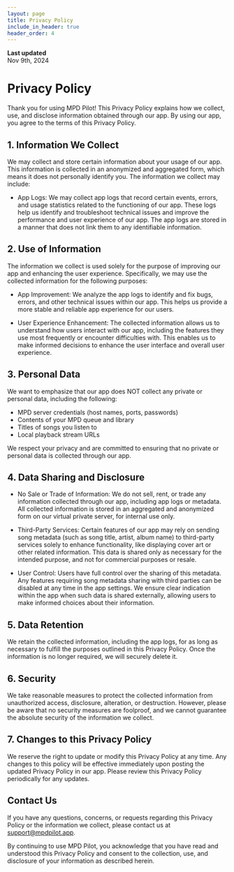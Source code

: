 ```yaml
---
layout: page
title: Privacy Policy
include_in_header: true
header_order: 4
---
```


**Last updated**  
Nov 9th, 2024

# Privacy Policy

Thank you for using MPD Pilot! This Privacy Policy explains how we collect, use, and disclose information obtained through our app. By using our app, you agree to the terms of this Privacy Policy.

## 1. Information We Collect

We may collect and store certain information about your usage of our app. This information is collected in an anonymized and aggregated form, which means it does not personally identify you. The information we collect may include:

- App Logs: We may collect app logs that record certain events, errors, and usage statistics related to the functioning of our app. These logs help us identify and troubleshoot technical issues and improve the performance and user experience of our app. The app logs are stored in a manner that does not link them to any identifiable information.

## 2. Use of Information

The information we collect is used solely for the purpose of improving our app and enhancing the user experience. Specifically, we may use the collected information for the following purposes:

- App Improvement: We analyze the app logs to identify and fix bugs, errors, and other technical issues within our app. This helps us provide a more stable and reliable app experience for our users.

- User Experience Enhancement: The collected information allows us to understand how users interact with our app, including the features they use most frequently or encounter difficulties with. This enables us to make informed decisions to enhance the user interface and overall user experience.

## 3. Personal Data

We want to emphasize that our app does NOT collect any private or personal data, including the following:

- MPD server credentials (host names, ports, passwords)
- Contents of your MPD queue and library
- Titles of songs you listen to
- Local playback stream URLs

We respect your privacy and are committed to ensuring that no private or personal data is collected through our app.

## 4. Data Sharing and Disclosure

- No Sale or Trade of Information: We do not sell, rent, or trade any information collected through our app, including app logs or metadata. All collected information is stored in an aggregated and anonymized form on our virtual private server, for internal use only.

- Third-Party Services: Certain features of our app may rely on sending song metadata (such as song title, artist, album name) to third-party services solely to enhance functionality, like displaying cover art or other related information. This data is shared only as necessary for the intended purpose, and not for commercial purposes or resale.

- User Control: Users have full control over the sharing of this metadata. Any features requiring song metadata sharing with third parties can be disabled at any time in the app settings. We ensure clear indication within the app when such data is shared externally, allowing users to make informed choices about their information.

## 5. Data Retention

We retain the collected information, including the app logs, for as long as necessary to fulfill the purposes outlined in this Privacy Policy. Once the information is no longer required, we will securely delete it.

## 6. Security

We take reasonable measures to protect the collected information from unauthorized access, disclosure, alteration, or destruction. However, please be aware that no security measures are foolproof, and we cannot guarantee the absolute security of the information we collect.

## 7. Changes to this Privacy Policy

We reserve the right to update or modify this Privacy Policy at any time. Any changes to this policy will be effective immediately upon posting the updated Privacy Policy in our app. Please review this Privacy Policy periodically for any updates.

## Contact Us

If you have any questions, concerns, or requests regarding this Privacy Policy or the information we collect, please contact us at [support@mpdpilot.app](mailto:support@mpdpilot.app).

By continuing to use MPD Pilot, you acknowledge that you have read and understood this Privacy Policy and consent to the collection, use, and disclosure of your information as described herein.
